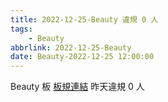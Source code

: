 ```yaml
---
title: 2022-12-25-Beauty 違規 0 人
tags:
    - Beauty
abbrlink: 2022-12-25-Beauty
date: Beauty-2022-12-25 12:00:00
---
```

Beauty 板 [板規連結](https://www.ptt.cc/bbs/Beauty/M.1630069980.A.84B.html)
昨天違規 0 人
